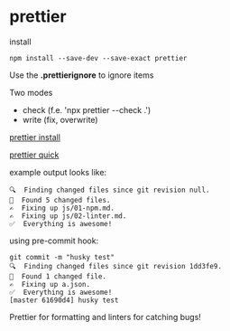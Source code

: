 # prettier

install

```shell
npm install --save-dev --save-exact prettier
```

Use the **.prettierignore** to ignore items

Two modes

- check (f.e. 'npx prettier --check .')
- write (fix, overwrite)

[prettier install](https://prettier.io/docs/en/install.html)

[prettier quick](https://github.com/azz/pretty-quick)

example output looks like:

```shell
🔍  Finding changed files since git revision null.
🎯  Found 5 changed files.
✍️  Fixing up js/01-npm.md.
✍️  Fixing up js/02-linter.md.
✅  Everything is awesome!
```

using pre-commit hook:

```shell
git commit -m "husky test"
🔍  Finding changed files since git revision 1dd3fe9.
🎯  Found 1 changed file.
✍️  Fixing up a.json.
✅  Everything is awesome!
[master 61690d4] husky test
```

Prettier for formatting and linters for catching bugs!
